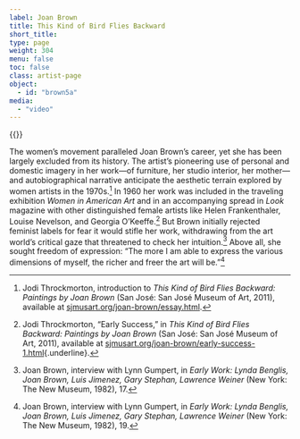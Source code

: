 ```yaml
---
label: Joan Brown
title: This Kind of Bird Flies Backward
short_title:
type: page
weight: 304
menu: false
toc: false
class: artist-page
object:
  - id: "brown5a"
media:
  - "video"
---
```

{{<q-figure id="brown5a">}}

The women’s movement paralleled Joan Brown’s career, yet she has been largely excluded from its history. The artist’s pioneering use of personal and domestic imagery in her work—of furniture, her studio interior, her mother—and autobiographical narrative anticipate the aesthetic terrain explored by women artists in the 1970s.[^1] In 1960 her work was included in the traveling exhibition *Women in American Art* and in an accompanying spread in *Look* magazine with other distinguished female artists like Helen Frankenthaler, Louise Nevelson, and Georgia O’Keeffe.[^2] But Brown initially rejected feminist labels for fear it would stifle her work, withdrawing from the art world’s critical gaze that threatened to check her intuition.[^3] Above all, she sought freedom of expression: “The more I am able to express the various dimensions of myself, the richer and freer the art will be.”[^4]

[^1]: Jodi Throckmorton, introduction to *This Kind of Bird Flies Backward: Paintings by Joan Brown* (San José: San José Museum of Art, 2011), available at [sjmusart.org/joan-brown/essay.html](https://sjmusart.org/joan-brown/essay.html).

[^2]: Jodi Throckmorton, “Early Success,” in *This Kind of Bird Flies Backward: Paintings by Joan Brown* (San José: San José Museum of Art, 2011), available at [sjmusart.org/joan-brown/early-success-1.html](https://sjmusart.org/joan-brown/early-success-1.html){.underline}.

[^3]: Joan Brown, interview with Lynn Gumpert, in *Early Work: Lynda Benglis, Joan Brown, Luis Jimenez, Gary Stephan, Lawrence Weiner* (New York: The New Museum, 1982), 17.

[^4]: Joan Brown, interview with Lynn Gumpert, in *Early Work: Lynda Benglis, Joan Brown, Luis Jimenez, Gary Stephan, Lawrence Weiner* (New York: The New Museum, 1982), 19.
